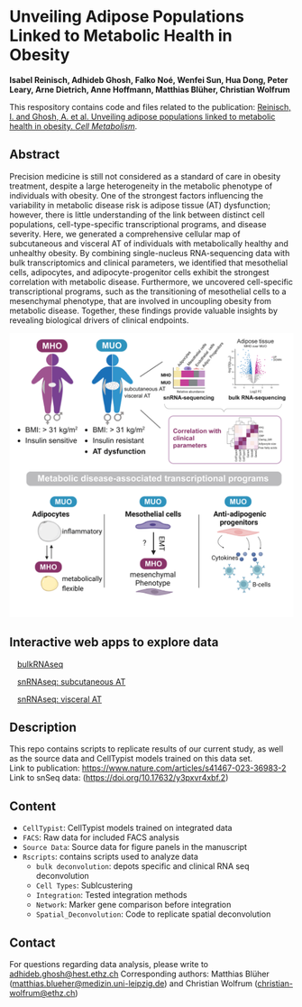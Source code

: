 # Unveiling Adipose Populations Linked to Metabolic Health in Obesity
**Isabel Reinisch, Adhideb Ghosh, Falko Noé, Wenfei Sun, Hua Dong, Peter Leary, Arne Dietrich, Anne Hoffmann, Matthias Blüher, Christian Wolfrum**

This respository contains code and files related to the publication: [Reinisch, I. and Ghosh, A. et al. Unveiling adipose populations linked to metabolic health in obesity. *Cell Metabolism*](https://doi.org/10.1016/j.cmet.2024.11.006).

## Abstract
Precision medicine is still not considered as a standard of care in obesity treatment, despite a large heterogeneity in the metabolic phenotype of individuals with obesity. One of the strongest factors influencing the variability in metabolic disease risk is adipose tissue (AT) dysfunction; however, there is little understanding of the link between distinct cell populations, cell-type-specific transcriptional programs, and disease severity. Here, we generated a comprehensive cellular map of subcutaneous and visceral AT of individuals with metabolically healthy and unhealthy obesity. By combining single-nucleus RNA-sequencing data with bulk transcriptomics and clinical parameters, we identified that mesothelial cells, adipocytes, and adipocyte-progenitor cells exhibit the strongest correlation with metabolic disease. Furthermore, we uncovered cell-specific transcriptional programs, such as the transitioning of mesothelial cells to a mesenchymal phenotype, that are involved in uncoupling obesity from metabolic disease. Together, these findings provide valuable insights by revealing biological drivers of clinical endpoints.

![Graphical Abstract](/images/graphical_abstract.png)

## Interactive web apps to explore data
&emsp;[bulkRNAseq](https://fgcz-shiny.uzh.ch/tnb_ethz_exploreMHUO) <p>
&emsp;[snRNAseq: subcutaneous AT](https://fgcz-shiny.uzh.ch/tnb_ethz_snMHUO_scAT) <p>
&emsp;[snRNAseq: visceral AT](https://fgcz-shiny.uzh.ch/tnb_ethz_snMHUO_visAT) <p>

## Description
This repo contains scripts to replicate results of our current study, as well as the source data and CellTypist models trained on this data set.  
Link to publication: https://www.nature.com/articles/s41467-023-36983-2  
Link to snSeq data: (https://doi.org/10.17632/y3pxvr4xbf.2)


## Content

* `CellTypist`: CellTypist models trained on integrated data
* `FACS`: Raw data for included FACS analysis  
* `Source Data`: Source data for figure panels in the manuscript
* `Rscripts`: contains scripts used to analyze data
  * `bulk deconvolution`: depots specific and clinical RNA seq deconvolution
  * `Cell Types`: Sublcustering
  * `Integration`: Tested integration methods
  * `Network`: Marker gene comparison before integration
  * `Spatial_Deconvolution`: Code to replicate spatial deconvolution



## Contact
For questions regarding data analysis, please write to adhideb.ghosh@hest.ethz.ch
Corresponding authors: Matthias Blüher (matthias.blueher@medizin.uni-leipzig.de) and Christian Wolfrum (christian-wolfrum@ethz.ch)

